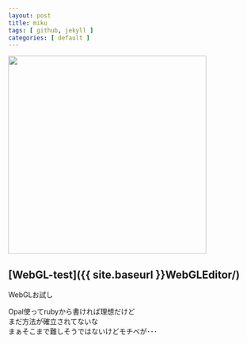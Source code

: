 ```yaml
---
layout: post
title: miku
tags: [ github, jekyll ]
categories: [ default ]
---
```


<a class="blog_2015_10_13" href="{{ site.baseurl }}images/miku_webgl.jpg" title="miku" alt="WebGL">
<img src="{{ site.baseurl }}images/miku_webgl.jpg" width="400">
</a>

## [WebGL-test]({{ site.baseurl }}WebGLEditor/)

WebGLお試し

Opal使ってrubyから書ければ理想だけど<br>
まだ方法が確立されてないな<br>
まぁそこまで難しそうではないけどモチベが･･･
